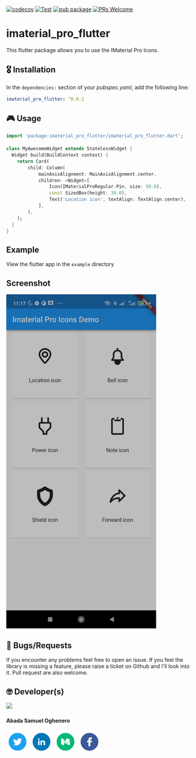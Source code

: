 [![codecov](https://codecov.io/gh/Mastersam07/imaterial_pro_icons/branch/master/graph/badge.svg?token=B9WCNOYUBH)](https://codecov.io/gh/Mastersam07/imaterial_pro_icons)
[![Test](https://github.com/Mastersam07/imaterial_pro_icons/actions/workflows/test.yml/badge.svg)](https://github.com/Mastersam07/imaterial_pro_icons/actions/workflows/test.yml)
[![pub package](https://img.shields.io/pub/v/imaterial_pro_flutter.svg?color=success&style=flat-square)](https://pub.dartlang.org/packages/imaterial_pro_flutter)
[![PRs Welcome](https://img.shields.io/badge/PRs-welcome-success.svg?style=flat-square)](https://github.com/Mastersam07/imaterial_pro_icons/pulls)

# imaterial_pro_flutter

This flutter package allows you to use the IMaterial Pro Icons.

## 🎖 Installation

In the `dependencies:` section of your _pubspec.yaml_, add the following line:

```yaml
imaterial_pro_flutter: ^0.0.1
```

## 🎮 Usage

```dart
import 'package:imaterial_pro_flutter/imaterial_pro_flutter.dart';

class MyAwesomeWidget extends StatelessWidget {
  Widget build(BuildContext context) {
    return Card(
        child: Column(
            mainAxisAlignment: MainAxisAlignment.center,
            children: <Widget>[
                Icon(IMaterialProRegular.Pin, size: 50.0),
                const SizedBox(height: 30.0),
                Text('Location icon', textAlign: TextAlign.center),
            ],
        ),
    );
  }
}
```

## Example

View the flutter app in the `example` directory

## Screenshot
<img src="./screenshots/1.jpg" width="400">

## 🐛 Bugs/Requests

If you encounter any problems feel free to open an issue. If you feel the library is
missing a feature, please raise a ticket on Github and I'll look into it.
Pull request are also welcome.

## 🤓 Developer(s)

[<img src="https://avatars3.githubusercontent.com/u/31275429?s=460&u=b935d608a06c1604bae1d971e69a731480a27d46&v=4" width="180" />](https://mastersam.tech)
#### **Abada Samuel Oghenero**
<p>
<a href="https://twitter.com/mastersam_"><img src="https://github.com/aritraroy/social-icons/blob/master/twitter-icon.png?raw=true" width="60"></a>
<a href="https://linkedin.com/in/abada-samuel/"><img src="https://github.com/aritraroy/social-icons/blob/master/linkedin-icon.png?raw=true" width="60"></a>
<a href="https://medium.com/@sammytech"><img src="https://github.com/aritraroy/social-icons/blob/master/medium-icon.png?raw=true" width="60"></a>
<a href="https://facebook.com/abada.samueloghenero"><img src="https://github.com/aritraroy/social-icons/blob/master/facebook-icon.png?raw=true" width="60"></a>
</p>